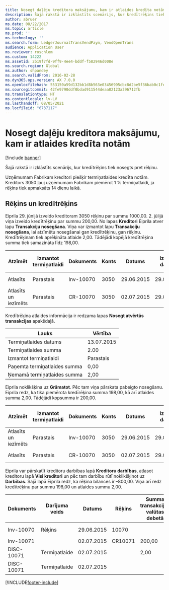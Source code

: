 ```yaml
---
title: Nosegt daļēju kreditora maksājumu, kam ir atlaides kredīta notām
description: Šajā rakstā ir izklāstīts scenārijs, kur kredītrēķins tiek nosegts pret rēķinu.
author: abruer
ms.date: 08/22/2017
ms.topic: article
ms.prod: ''
ms.technology: ''
ms.search.form: LedgerJournalTransVendPaym, VendOpenTrans
audience: Application User
ms.reviewer: roschlom
ms.custom: 14222
ms.assetid: 2b19f7fd-9ff9-4ee4-bddf-f582946d008e
ms.search.region: Global
ms.author: shpandey
ms.search.validFrom: 2016-02-28
ms.dyn365.ops.version: AX 7.0.0
ms.openlocfilehash: 553150a59d132bb1d8b563e03456995cbc8d2be5f36bab0c1fe6b8bbbf77dce1
ms.sourcegitcommit: 42fe9790ddf0bdad911544deaa82123a396712fb
ms.translationtype: HT
ms.contentlocale: lv-LV
ms.lasthandoff: 08/05/2021
ms.locfileid: "6737117"
---
```

# <a name="settle-a-partial-vendor-payment-that-has-discounts-on-credit-notes"></a>Nosegt daļēju kreditora maksājumu, kam ir atlaides kredīta notām

[!include [banner](../includes/banner.md)]

Šajā rakstā ir izklāstīts scenārijs, kur kredītrēķins tiek nosegts pret rēķinu.

Uzņēmumam Fabrikam kreditori piešķir termiņatlaides kredīta notām. Kreditors 3050 ļauj uzņēmumam Fabrikam piemērot 1 % termiņatlaidi, ja rēķins tiek apmaksāts 14 dienu laikā.

## <a name="invoice-and-credit-memo"></a>Rēķins un kredītrēķins
Eiprila 29. jūnijā izveido kreditoram 3050 rēķinu par summu 1000,00. 2. jūlijā viņa izveido kredītrēķinu par summu 200,00. No lapas **Kreditori** Eiprila atver lapu **Transakciju nosegšana**. Viņa var izmantot lapu **Transakciju nosegšana**, lai atzīmētu nosegšanai gan kredītrēķinu, gan rēķinu. Kredītrēķinam tiek aprēķināta atlaide 2,00. Tādējādi kopējā kredītrēķina summa tiek samazināta līdz 198,00.

| Atzīmēt                     | Izmantot termiņatlaidi | Dokuments   | Konts | Datums      | Izpildes datums  | Rēķins | Summa darījuma valūtā | Valūta | Nosedzamā summa |
|--------------------------|-------------------|-----------|---------|-----------|-----------|---------|--------------------------------|----------|------------------|
| Atlasīts                 | Parastais            | Inv-10070 | 3050    | 29.06.2015 | 29.07.2015 | 10070   | –1000,00                      | USD      | –990,00          |
| Atlasīts un iezīmēts | Parastais            | CR-10070  | 3050    | 02.07.2015  | 29.07.2015 |         | 200,00                         | USD      | 198,00           |

Kredītrēķina atlaides informācija ir redzama lapas **Nosegt atvērtās transakcijas** apakšdaļā.

| Lauks                        | Vērtība     |
|------------------------------|-----------|
| Termiņatlaides datums           | 13.07.2015 |
| Termiņatlaides summa         | 2.00      |
| Izmantot termiņatlaidi            | Parastais    |
| Paņemta termiņatlaides summa          | 0,00      |
| Ņemamā termiņatlaides summa | 2,00      |

Eiprila noklikšķina uz **Grāmatot**. Pēc tam viņa pārskata pabeigto nosegšanu. Eiprila redz, ka tika piemērota kredīrēķina summa 198,00, kā arī atlaides summa 2,00. Tādējādi kopsumma ir 200,00.

| Atzīmēt                     | Izmantot termiņatlaidi | Dokuments   | Konts | Datums      | Izpildes datums  | Rēķins  | Summa darījuma valūtā | Valūta | Nosedzamā summa |
|--------------------------|-------------------|-----------|---------|-----------|-----------|----------|--------------------------------|----------|------------------|
| Atlasīts un iezīmēts | Parastais            | Inv-10070 | 3050    | 29.06.2015 | 29.07.2015 | 10070    | –1000,00                      | USD      | –200,00          |
| Atlasīts                 | Parastais            | CR-10070  | 3050    | 02.07.2015  | 29.07.2015 | CR-10070 | 200,00                         | USD      | 198,00           |

Eiprila var pārskatīt kreditoru darbības lapā **Kreditoru darbības**, atlasot kreditoru lapā **Visi kreditori** un pēc tam darbību rūtī noklikšķinot uz **Darbības**. Šajā lapā Eiprila redz, ka rēķina bilances ir –800,00. Viņa arī redz kredītrēķinu par summu 198,00 un atlaides summu 2,00.

| Dokuments    | Darījuma veids | Datums      | Rēķins | Summa transakcijas valūtas debetā | Summa transakcijas valūtas kredītā | Bilance | Valūta |
|------------|------------------|-----------|---------|--------------------------------------|---------------------------------------|---------|----------|
| Inv-10070  | Rēķins          | 29.06.2015 | 10070   |                                      | 1000,00                              | –800,00 | USD      |
| Inv-10071  |                  | 02.07.2015  | CR10071 | 200,00                               |                                       | 0,00    | USD      |
| DISC-10071 |  Termiņatlaide   | 02.07.2015  |         | 2,00                                 |                                       | 0,00    | USD      |
| DISC-10071 |  Termiņatlaide   | 02.07.2015  |         |                                      | 2,00                                  | 0,00    | USD      |







[!INCLUDE[footer-include](../../includes/footer-banner.md)]